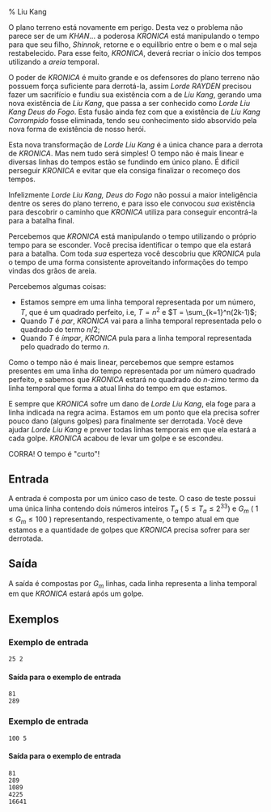 % Liu Kang

O plano terreno está novamente em perigo. Desta vez o problema não
parece ser de um *KHAN*... a poderosa *KRONICA* está manipulando o tempo
para que seu filho, _Shinnok_, retorne e o equilíbrio entre o bem e o mal
seja restabelecido. Para esse feito, *KRONICA*, deverá recriar o início dos
tempos utilizando a _areia_ temporal.

O poder de *KRONICA* é muito grande e os defensores do plano terreno não
possuem força suficiente para derrotá-la, assim *Lorde RAYDEN* precisou
fazer um sacrifício e fundiu sua existência com a de _Liu Kang_, gerando uma
nova existência de _Liu Kang_, que passa a ser conhecido como *Lorde Liu
Kang Deus do Fogo*. Esta fusão ainda fez com que a existência de _Liu Kang
Corrompido_ fosse eliminada, tendo seu conhecimento sido absorvido pela nova
forma de existência de nosso herói.

Esta nova transformação de _Lorde Liu Kang_ é a única chance para a derrota
de *KRONICA*. Mas nem tudo será simples! O tempo não é mais linear e
diversas linhas do tempos estão se fundindo em único plano. É difícil
perseguir *KRONICA* e evitar que ela consiga finalizar o recomeço dos
tempos.

Infelizmente _Lorde Liu Kang, Deus do Fogo_ não possui a maior inteligência
dentre os seres do plano terreno, e para isso ele convocou _sua_ existência
para descobrir o caminho que *KRONICA* utiliza para conseguir encontrá-la
para a batalha final.

Percebemos que *KRONICA* está manipulando o tempo utilizando o próprio tempo
para se esconder. Você precisa identificar o tempo que ela estará para a
batalha. Com toda _sua_ esperteza você descobriu que *KRONICA* pula o tempo
de uma forma consistente aproveitando informações do tempo vindas dos grãos
de areia.

Percebemos algumas coisas:

- Estamos sempre em uma linha temporal representada por um número, $T$, que é um
   quadrado perfeito, i.e, $T = n^2$ e $T = \sum_{k=1}^n(2k-1)$;
- Quando $T$ é _par_, *KRONICA* vai para a linha temporal representada
   pelo o quadrado do termo $n/2$;
- Quando $T$ é _ímpar_, *KRONICA* pula para a linha temporal representada
   pelo quadrado do termo $n$.

Como o tempo não é mais linear, percebemos que sempre estamos presentes em
uma linha do tempo representada por um número quadrado perfeito, e sabemos
que *KRONICA* estará no quadrado do $n$-zimo termo da linha temporal que
forma a atual linha do tempo em que estamos.

E sempre que *KRONICA* sofre um dano de _Lorde Liu Kang_, ela foge para a
linha indicada na regra acima. Estamos em um ponto que ela precisa sofrer
pouco dano (alguns golpes) para finalmente ser derrotada. Você deve ajudar
_Lorde Liu Kang_ e prever todas linhas temporais em que ela estará a cada
golpe.  *KRONICA* acabou de levar um golpe e se escondeu.

CORRA! O tempo é "curto"!

## Entrada

A entrada é composta por um único caso de teste. O caso de teste possui uma
única linha contendo dois números inteiros $T_a$ ( $5 \leq T_a \leq 2^{33}$)
e $G_m$ ( $1 \leq G_m \leq 100$ ) representando, respectivamente, o tempo
atual em que estamos e a quantidade de golpes que *KRONICA* precisa sofrer
para ser derrotada.

## Saída

A saída é compostas por $G_m$ linhas, cada linha representa a linha temporal
em que *KRONICA* estará após um golpe.


## Exemplos

### Exemplo de entrada

```
25 2
```

#### Saída para o exemplo de entrada

```
81
289
```

### Exemplo de entrada

```
100 5
```

#### Saída para o exemplo de entrada

```
81
289
1089
4225
16641
```
